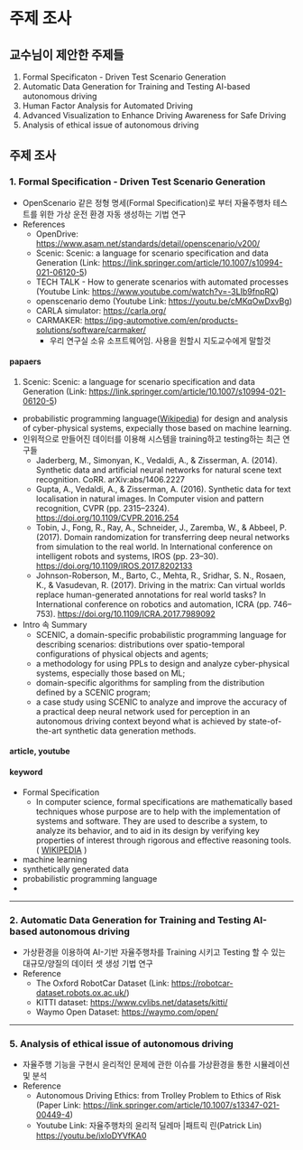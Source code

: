 # 주제 조사

## 교수님이 제안한 주제들
1. Formal Specificaton - Driven Test Scenario Generation
2. Automatic Data Generation for Training and Testing AI-based autonomous driving
3. Human Factor Analysis for Automated Driving
4. Advanced Visualization to Enhance Driving Awareness for Safe Driving
5. Analysis of ethical issue of autonomous driving

## 주제 조사

### 1. Formal Specification - Driven Test Scenario Generation

- OpenScenario 같은 정형 명세(Formal Specification)로 부터 자율주행차 테스트를 위한 가상 운전 환경 자동 생성하는 기법 연구
- References
  - OpenDrive: https://www.asam.net/standards/detail/openscenario/v200/
  - Scenic: Scenic: a language for scenario specification and data Generation (Link: https://link.springer.com/article/10.1007/s10994-021-06120-5)
  - TECH TALK - How to generate scenarios with automated processes (Youtube Link: https://www.youtube.com/watch?v=-3LIb9fnpRQ)
  - openscenario demo (Youtube Link: https://youtu.be/cMKqOwDxvBg)
  - CARLA simulator: https://carla.org/
  - CARMAKER: https://ipg-automotive.com/en/products-solutions/software/carmaker/
    - 우리 연구실 소유 소프트웨어임. 사용을 원할시 지도교수에게 말할것

#### papaers

1. Scenic: Scenic: a language for scenario specification and data Generation (Link: https://link.springer.com/article/10.1007/s10994-021-06120-5)
  - probabilistic programming language([Wikipedia](https://en.wikipedia.org/wiki/Probabilistic_programming)) for design and analysis of cyber-physical systems, expecially those based on machine learning.
  - 인위적으로 만들어진 데이터를 이용해 시스템을 training하고 testing하는 최근 연구들
    - Jaderberg, M., Simonyan, K., Vedaldi, A., & Zisserman, A. (2014). Synthetic data and artificial neural networks for natural scene text recognition. CoRR. arXiv:abs/1406.2227
    - Gupta, A., Vedaldi, A., & Zisserman, A. (2016). Synthetic data for text localisation in natural images. In Computer vision and pattern recognition, CVPR (pp. 2315–2324). https://doi.org/10.1109/CVPR.2016.254
    - Tobin, J., Fong, R., Ray, A., Schneider, J., Zaremba, W., & Abbeel, P. (2017). Domain randomization for transferring deep neural networks from simulation to the real world. In International conference on intelligent robots and systems, IROS (pp. 23–30). https://doi.org/10.1109/IROS.2017.8202133
    - Johnson-Roberson, M., Barto, C., Mehta, R., Sridhar, S. N., Rosaen, K., & Vasudevan, R. (2017). Driving in the matrix: Can virtual worlds replace human-generated annotations for real world tasks? In International conference on robotics and automation, ICRA (pp. 746–753). https://doi.org/10.1109/ICRA.2017.7989092
  - Intro 속 Summary
    - SCENIC, a domain-specific probabilistic programming language for describing scenarios: distributions over spatio-temporal configurations of physical objects and agents;
    - a methodology for using PPLs to design and analyze cyber-physical systems, especially those based on ML;
    - domain-specific algorithms for sampling from the distribution defined by a SCENIC program;
    - a case study using SCENIC to analyze and improve the accuracy of a practical deep neural network used for perception in an autonomous driving context beyond what is achieved by state-of-the-art synthetic data generation methods.

#### article, youtube

#### keyword

- Formal Specification
  - In computer science, formal specifications are mathematically based techniques whose purpose are to help with the implementation of systems and software. They are used to describe a system, to analyze its behavior, and to aid in its design by verifying key properties of interest through rigorous and effective reasoning tools.( [WIKIPEDIA](https://en.wikipedia.org/wiki/Formal_specification) )
- machine learning
- synthetically generated data
- probabilistic programming language
- 

---

### 2. Automatic Data Generation for Training and Testing AI-based autonomous driving

- 가상환경을 이용하여 AI-기반 자율주행차를 Training 시키고 Testing 할 수 있는 대규모/양질의 데이터 셋 생성 기법 연구
- Reference
  - The Oxford RobotCar Dataset (Link: https://robotcar-dataset.robots.ox.ac.uk/)
  - KITTI dataset: https://www.cvlibs.net/datasets/kitti/
  - Waymo Open Dataset: https://waymo.com/open/

---
  
### 5. Analysis of ethical issue of autonomous driving

- 자율주행 기능을 구현시 윤리적인 문제에 관한 이슈를 가상환경을 통한 시뮬레이션 및 분석
- Reference
  - Autonomous Driving Ethics: from Trolley Problem to Ethics of Risk (Paper Link: https://link.springer.com/article/10.1007/s13347-021-00449-4)
  - Youtube Link: 자율주행차의 윤리적 딜레마 |패트릭 린(Patrick Lin) https://youtu.be/ixIoDYVfKA0